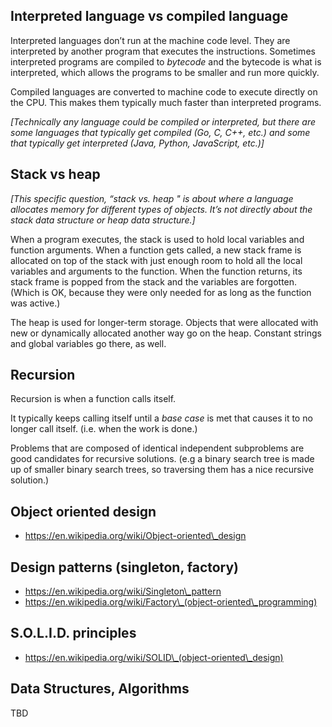 ## Interpreted language vs compiled language

Interpreted languages don’t run at the machine code level. They are interpreted by another program that executes the instructions. Sometimes interpreted programs are compiled to _bytecode_ and the bytecode is what is interpreted, which allows the programs to be smaller and run more quickly.

Compiled languages are converted to machine code to execute directly on the CPU. This makes them typically much faster than interpreted programs.

_\[Technically any language could be compiled or interpreted, but there are some languages that typically get compiled (Go, C, C++, etc.) and some that typically get interpreted (Java, Python, JavaScript, etc.)\]_

## Stack vs heap

_\[This specific question, “stack vs. heap " is about where a language allocates memory for different types of objects. It’s not directly about the stack data structure or heap data structure.\]_

When a program executes, the stack is used to hold local variables and function arguments. When a function gets called, a new stack frame is allocated on top of the stack with just enough room to hold all the local variables and arguments to the function. When the function returns, its stack frame is popped from the stack and the variables are forgotten. (Which is OK, because they were only needed for as long as the function was active.)

The heap is used for longer-term storage. Objects that were allocated with new or dynamically allocated another way go on the heap. Constant strings and global variables go there, as well.

## Recursion

Recursion is when a function calls itself.

It typically keeps calling itself until a _base case_ is met that causes it to no longer call itself. (i.e. when the work is done.)

Problems that are composed of identical independent subproblems are good candidates for recursive solutions. (e.g a binary search tree is made up of smaller binary search trees, so traversing them has a nice recursive solution.)

## Object oriented design

- https://en.wikipedia.org/wiki/Object-oriented\_design

## Design patterns (singleton, factory)

- https://en.wikipedia.org/wiki/Singleton\_pattern
- https://en.wikipedia.org/wiki/Factory\_(object-oriented\_programming)

## S.O.L.I.D. principles

- https://en.wikipedia.org/wiki/SOLID\_(object-oriented\_design)

## Data Structures, Algorithms

TBD
